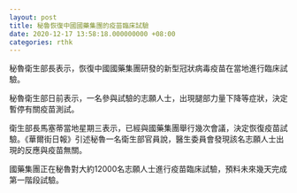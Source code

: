 ```yaml
---
layout: post
title: 秘魯恢復中國國藥集團的疫苗臨床試驗
date: 2020-12-17 13:58:18.000000000 +08:00
categories: rthk
---
```


秘魯衛生部長表示，恢復中國國藥集團研發的新型冠狀病毒疫苗在當地進行臨床試驗。

秘魯衛生部日前表示，一名參與試驗的志願人士，出現腿部力量下降等症狀，決定暫停有關疫苗測試。

衛生部長馬塞蒂當地星期三表示，已經與國藥集團舉行幾次會議，決定恢復疫苗試驗。《華爾街日報》引述秘魯一名衛生部官員說，醫生委員會發現該名志願人士出現的反應與疫苗無關。

國藥集團正在秘魯對大約12000名志願人士進行疫苗臨床試驗，預料未來幾天完成第一階段試驗。
